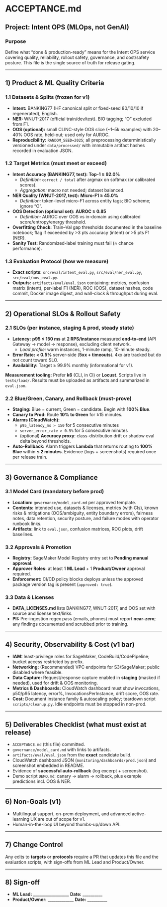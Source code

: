 # ACCEPTANCE.md

## Project: Intent OPS (MLOps, not GenAI)

### Purpose
Define what “done & production-ready” means for the Intent OPS service covering quality, reliability, rollout safety, governance, and cost/safety posture. This file is the single source of truth for release gating.

---

## 1) Product & ML Quality Criteria

### 1.1 Datasets & Splits (frozen for v1)
- **Intent:** BANKING77 (HF canonical split or fixed-seed 80/10/10 if regenerated), English.
- **NER:** WNUT-2017 (official train/dev/test). BIO tagging; “O” excluded from F1.
- **OOS (optional):** small CLINC-style OOS slice (~1–5k examples) with 20–40% OOS rate, held-out; used only for AUROC.
- **Reproducibility:** `RANDOM_SEED=2025`; all preprocessing deterministically versioned under `data/processed/` with immutable artifact hashes recorded in evaluation JSON.

### 1.2 Target Metrics (must meet or exceed)
- **Intent Accuracy (BANKING77, test):** **Top-1 ≥ 92.0%**  
  - *Definition:* `correct / total` after argmax on softmax (or calibrated scores).
  - *Aggregation:* macro not needed; dataset balanced.
- **NER Quality (WNUT-2017, test):** **Micro-F1 ≥ 45.0%**  
  - *Definition:* token-level micro-F1 across entity tags; BIO scheme; ignore “O”.
- **OOS Detection (optional set):** **AUROC ≥ 0.85**  
  - *Definition:* AUROC over OOS vs in-domain using calibrated score/entropy/energy threshold.
- **Overfitting Check:** Train–Val gap thresholds documented in the baseline notebook; flag if exceeded by >3 pts accuracy (intent) or >5 pts F1 (NER).
- **Sanity Test:** Randomized-label training must fail (≈ chance performance).

### 1.3 Evaluation Protocol (how we measure)
- **Exact scripts:** `src/eval/intent_eval.py`, `src/eval/ner_eval.py`, `src/eval/oos_eval.py`.
- **Outputs:** `artifacts/eval/eval.json` containing: metrics, confusion matrix (intent), per-label F1 (NER), ROC (OOS), dataset hashes, code commit, Docker image digest, and wall-clock & throughput during eval.

---

## 2) Operational SLOs & Rollout Safety

### 2.1 SLOs (per instance, staging & prod, steady state)
- **Latency:** **p95 ≤ 150 ms** at **2 RPS/instance** measured **end-to-end** (API Gateway → model → response), excluding client network.  
  - *Load profile:* warm instances, 1-minute ramp, 10-minute steady.
- **Error Rate:** **< 0.5%** server-side (**5xx + timeouts**). 4xx are tracked but do not count toward SLO.
- **Availability:** Target ≥ 99.9% monthly (informational for v1).

**Measurement tooling:** Prefer **k6** (CLI, in CI) or **Locust**. Scripts live in `tests/load/`. Results must be uploaded as artifacts and summarized in `eval.json`.

### 2.2 Blue/Green, Canary, and Rollback (must-prove)
- **Staging:** Blue = current, Green = candidate. Begin with **100% Blue**.
- **Canary to Prod:** Route **10% to Green** for ≥15 minutes.
- **Alarms (CloudWatch):**  
  - `p95_latency_ms > 150` for 5 consecutive minutes  
  - `server_error_rate > 0.5%` for 5 consecutive minutes  
  - (optional) **Accuracy proxy**: class-distribution drift or shadow eval delta beyond thresholds.
- **Auto-Rollback:** Alarm triggers **Lambda** that returns routing to **100% Blue** within **≤ 2 minutes**. Evidence (logs + screenshots) required once per release train.

---

## 3) Governance & Compliance

### 3.1 Model Card (mandatory before prod)
- **Location:** `governance/model_card.md` per approved template.
- **Contents:** intended use, datasets & licenses, metrics (with CIs), known risks & mitigations (OOS/ambiguity, entity boundary errors), fairness notes, data retention, security posture, and failure modes with operator runbook links.
- **Artifacts:** link to `eval.json`, confusion matrices, ROC plots, drift baselines.

### 3.2 Approvals & Promotion
- **Registry:** SageMaker Model Registry entry set to **Pending manual approval**.
- **Approver Roles:** at least 1 **ML Lead** + 1 **Product/Owner** approval required.  
- **Enforcement:** CI/CD policy blocks deploys unless the approved package version tag is present (`approved: true`).

### 3.3 Data & Licenses
- **DATA_LICENSES.md** lists BANKING77, WNUT-2017, and OOS set with source and license text/links.
- **PII:** Pre-ingestion regex pass (emails, phones) must report **near-zero**; any findings documented and scrubbed prior to training.

---

## 4) Security, Observability & Cost (v1 bar)

- **IAM:** least-privilege roles for SageMaker, CodeBuild/CodePipeline; bucket access restricted by prefix.
- **Networking:** (Recommended) VPC endpoints for S3/SageMaker; public disabled where feasible.
- **Data Capture:** Request/response capture enabled in **staging** (masked if needed), used for drift & OOS monitoring.
- **Metrics & Dashboards:** CloudWatch dashboard must show invocations, p50/p95 latency, error%, InvocationsPerInstance, drift score, OOS rate.
- **Cost:** Document instance family & autoscaling policy; teardown script `scripts/cleanup.py`. Idle endpoints must be stopped in non-prod.

---

## 5) Deliverables Checklist (what must exist at release)

- `ACCEPTANCE.md` (this file) committed.
- `governance/model_card.md` with links to artifacts.
- `artifacts/eval/eval.json` from the **exact** candidate build.
- CloudWatch dashboard JSON (`monitoring/dashboards/prod.json`) and screenshot embedded in README.
- Evidence of **successful auto-rollback** (log excerpt + screenshot).
- Demo script `DEMO.md`: canary → alarm → rollback, plus example predictions incl. OOS & NER.

---

## 6) Non-Goals (v1)
- Multilingual support, on-prem deployment, and advanced active-learning UX are out of scope for v1.
- Human-in-the-loop UI beyond thumbs-up/down API.

---

## 7) Change Control
Any edits to **targets** or **protocols** require a PR that updates this file and the evaluation scripts, with sign-offs from ML Lead and Product/Owner.

---

## 8) Sign-off

- **ML Lead:** __________________  **Date:** __________  
- **Product/Owner:** _____________  **Date:** __________

